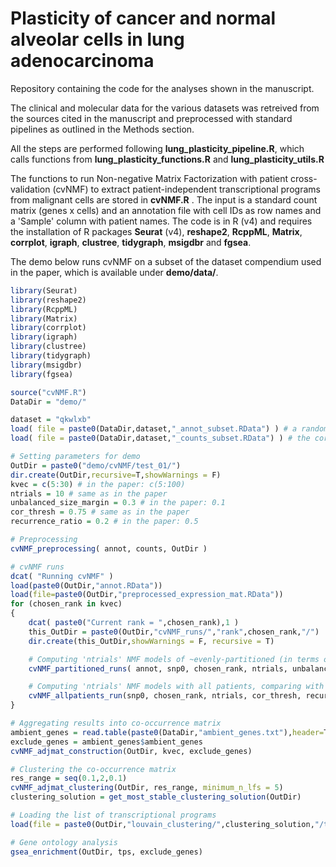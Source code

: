 # Plasticity of cancer and normal alveolar cells in lung adenocarcinoma

Repository containing the code for the analyses shown in the manuscript.

The clinical and molecular data for the various datasets was retreived from the sources cited in the manuscript and preprocessed with standard pipelines as outlined in the Methods section.

All the steps are performed following __lung_plasticity_pipeline.R__, which calls functions from __lung_plasticity_functions.R__ and __lung_plasticity_utils.R__

The functions to run Non-negative Matrix Factorization with patient cross-validation (cvNMF) to extract patient-independent transcriptional programs from malignant cells are stored in __cvNMF.R__ . The input is a standard count matrix (genes x cells) and an annotation file with cell IDs as row names and a 'Sample' column with patient names. The code is in R (v4) and requires the installation of R packages __Seurat__ (v4), __reshape2__, __RcppML__, __Matrix__, __corrplot__, __igraph__, __clustree__, __tidygraph__, __msigdbr__ and __fgsea__.

The demo below runs cvNMF on a subset of the dataset compendium used in the paper, which is available under __demo/data/__. 

```R
library(Seurat)
library(reshape2)
library(RcppML)
library(Matrix)
library(corrplot)
library(igraph)
library(clustree)
library(tidygraph)
library(msigdbr)
library(fgsea)

source("cvNMF.R")
DataDir = "demo/"

dataset = "qkwlxb"
load( file = paste0(DataDir,dataset,"_annot_subset.RData") ) # a random subset of 20 patients drawn from the harmonized and preprocessed metadata of qian, kim, wu, laughney, xing, bischoff (aka 'qkwlxb') datasets
load( file = paste0(DataDir,dataset,"_counts_subset.RData") ) # the corresponding counts matrix

# Setting parameters for demo
OutDir = paste0("demo/cvNMF/test_01/")
dir.create(OutDir,recursive=T,showWarnings = F)
kvec = c(5:30) # in the paper: c(5:100)
ntrials = 10 # same as in the paper
unbalanced_size_margin = 0.3 # in the paper: 0.1
cor_thresh = 0.75 # same as in the paper
recurrence_ratio = 0.2 # in the paper: 0.5

# Preprocessing
cvNMF_preprocessing( annot, counts, OutDir )

# cvNMF runs
dcat( "Running cvNMF" )
load(paste0(OutDir,"annot.RData"))
load(file=paste0(OutDir,"preprocessed_expression_mat.RData"))
for (chosen_rank in kvec)
{
	dcat( paste0("Current rank = ",chosen_rank),1 )
	this_OutDir = paste0(OutDir,"cvNMF_runs/","rank",chosen_rank,"/")
	dir.create(this_OutDir,showWarnings = F, recursive = T)

	# Computing 'ntrials' NMF models of ~evenly-partitioned (in terms of cell numbers) samples, and comparing latent factors
	cvNMF_partitioned_runs( annot, snp0, chosen_rank, ntrials, unbalanced_size_margin, cor_thresh, this_OutDir )

	# Computing 'ntrials' NMF models with all patients, comparing with results of partitioned runs, and extracting robust latent factors
	cvNMF_allpatients_run(snp0, chosen_rank, ntrials, cor_thresh, recurrence_ratio, this_OutDir)
}

# Aggregating results into co-occurrence matrix
ambient_genes = read.table(paste0(DataDir,"ambient_genes.txt"),header=T,stringsAsFactors=F,sep='\t')
exclude_genes = ambient_genes$ambient_genes
cvNMF_adjmat_construction(OutDir, kvec, exclude_genes)

# Clustering the co-occurrence matrix
res_range = seq(0.1,2,0.1)
cvNMF_adjmat_clustering(OutDir, res_range, minimum_n_lfs = 5)
clustering_solution = get_most_stable_clustering_solution(OutDir)

# Loading the list of transcriptional programs
load(file = paste0(OutDir,"louvain_clustering/",clustering_solution,"/tps.RData"))

# Gene ontology analysis
gsea_enrichment(OutDir, tps, exclude_genes)
```
